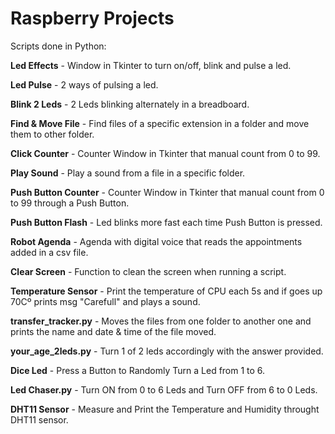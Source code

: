 # Raspberry Projects

Scripts done in Python:

**Led Effects** - Window in Tkinter to turn on/off, blink and pulse a led.

**Led Pulse** - 2 ways of pulsing a led.

**Blink 2 Leds** - 2 Leds blinking alternately in a breadboard.

**Find & Move File** - Find files of a specific extension in a folder and move them to other folder.

**Click Counter** - Counter Window in Tkinter that manual count from 0 to 99.

**Play Sound** - Play a sound from a file in a specific folder.

**Push Button Counter** - Counter Window in Tkinter that manual count from 0 to 99 through a Push Button.

**Push Button Flash** - Led blinks more fast each time Push Button is pressed.

**Robot Agenda** - Agenda with digital voice that reads the appointments added in a csv file.

**Clear Screen** - Function to clean the screen when running a script.

**Temperature Sensor** - Print the temperature of CPU each 5s and if goes up 70Cº prints msg "Carefull" and plays a sound.

**transfer_tracker.py** - Moves the files from one folder to another one and prints the name and date & time of the file moved.

**your_age_2leds.py** - Turn 1 of 2 leds accordingly with the answer provided.

**Dice Led** - Press a Button to Randomly Turn a Led from 1 to 6.

**Led Chaser.py** - Turn ON from 0 to 6 Leds and Turn OFF from 6 to 0 Leds.

**DHT11 Sensor** - Measure and Print the Temperature and Humidity throught DHT11 sensor.
